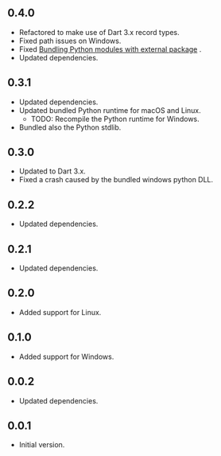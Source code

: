 ## 0.4.0

- Refactored to make use of Dart 3.x record types.
- Fixed path issues on Windows.
- Fixed
  [Bundling Python modules with external package](https://github.com/IVLIVS-III/dart_python_ffi/issues/10)
  .
- Updated dependencies.

## 0.3.1

- Updated dependencies.
- Updated bundled Python runtime for macOS and Linux.
    - TODO: Recompile the Python runtime for Windows.
- Bundled also the Python stdlib.

## 0.3.0

- Updated to Dart 3.x.
- Fixed a crash caused by the bundled windows python DLL.

## 0.2.2

- Updated dependencies.

## 0.2.1

- Updated dependencies.

## 0.2.0

- Added support for Linux.

## 0.1.0

- Added support for Windows.

## 0.0.2

- Updated dependencies.

## 0.0.1

- Initial version.
